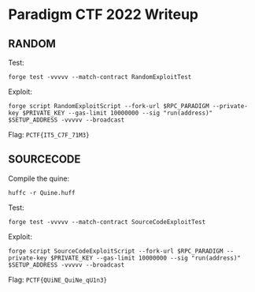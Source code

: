 # Paradigm CTF 2022 Writeup

## RANDOM

Test:
```
forge test -vvvvv --match-contract RandomExploitTest
```

Exploit:
```
forge script RandomExploitScript --fork-url $RPC_PARADIGM --private-key $PRIVATE_KEY --gas-limit 10000000 --sig "run(address)" $SETUP_ADDRESS -vvvvv --broadcast
```

Flag: `PCTF{IT5_C7F_71M3}`

## SOURCECODE

Compile the quine:
```
huffc -r Quine.huff
```

Test:
```
forge test -vvvvv --match-contract SourceCodeExploitTest
```

Exploit:
```
forge script SourceCodeExploitScript --fork-url $RPC_PARADIGM --private-key $PRIVATE_KEY --gas-limit 10000000 --sig "run(address)" $SETUP_ADDRESS -vvvvv --broadcast
```

Flag: `PCTF{QUiNE_QuiNe_qU1n3}`
